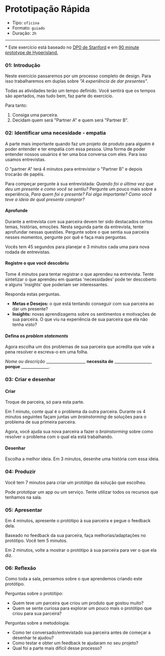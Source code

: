 # Prototipação Rápida

- Tipo: `oficina`
- Formato: `guiado`
- Duração: `2h`

***

\* Este exercício está baseado no [DP0 de Stanford](https://static1.squarespace.com/static/57c6b79629687fde090a0fdd/t/5899326a86e6c0878c6e63f1/1486434929824/crashcourseplaybookfinal3-1-120302015105-phpapp02.pdf) e em [90 minute prototype de Hyperisland.](http://toolbox.hyperisland.com/90-minute-prototypes)

### 01: Introdução

Neste exercício passaremos por um processo completo de design. Para isso trabalharemos em duplas sobre _"A experiência de dar presentes"_.

Todas as atividades terão um tempo definido. Você sentirá que os tempos são apertados, mas tudo bem, faz parte do exercício.

Para tanto:

1. Consiga uma parceira.  
2. Decidam quem será "Partner A" e quem será "Partner B".


### 02: Identificar uma necesidade - empatia

A parte mais importante quando faz um projeto de produto para alguém é poder entender e ter empatia com essa pessoa. Uma forma de poder entender nossos usuários é ter uma boa conversa com eles. Para isso usamos entrevistas.

O "partner A" terá 4 minutos para entrevistar o "Partner B" e depois trocarão de papéis. 

Para compeçar pergunte à sua entrevistada: _Quando foi a última vez que deu um presente e como você se sentiu?_ Pergunte um pouco mais sobre a experiência, _Para quem foi o presente? Foi algo importante? Como você teve a ideia de qual presente comprar?_

#### Aprofunde

Durante a entrevista com sua parceira devem ter sido destacados certos temas, histórias, emoções. Nesta segunda parte da entrevista, tente aprofundar nessas questões. Pergunte sobre o que sentia sua parceira nesses momentos, pergunte por quê e faça mais perguntas.

Vocês tem 45 segundos para planejar e 3 minutos cada uma para nova rodada de entrevistas.

#### Registre o que você descobriu

Tome 4 minutos para tentar registrar o que aprendeu na entrevista. Tente sintetizar o que aprendeu em quantas 'necessidades' pode ter descoberto e alguns 'insights' que poderiam ser interessantes.

Responda estas perguntas.

- **Metas e Desejos:** o que está tentando conseguir com sua parceira ao dar um presente?
- **Insights:** novas aprendizagems sobre os sentimentos e motivações de sua parceira. O que viu na experiência de sua parceira que ela não tenha visto?

#### Defina os *problem statements*

Agora escolha um dos problemas de sua parceira que acredita que vale a pena resolver e escreva-o em uma folha.

_Nome ou descrição_ ____________________ **necessita de** ___________________ **porque** ______________. 

### 03: Criar e desenhar

#### Criar

Troque de parceira, só para esta parte.

Em 1 minuto, conte qual é o problema da outra parceira. Durante os 4 minutos seguintes façam juntas um *brainstorming* de soluções para o problema de sua primeira parceira.

Agora, você ajuda sua nova parceira a fazer o *brainstorming* sobre como resolver o problema com o qual ela está trabalhando.

#### Desenhar

Escolha a melhor ideia. Em 3 minutos, desenhe uma história com essa ideia.

### 04: Produzir

Você tem 7 minutos para criar um protótipo da solução que escolheu.

Pode prototipar um app ou um serviço. Tente utilizar todos os recursos que tenhamos na sala.

### 05: Apresentar

Em 4 minutos, apresente o protótipo à sua parceira e pegue o feedback dela.

Baseado no feedback da sua parceira, faça melhorias/adaptações no protótipo. Você tem 5 minutos.

Em 2 minutos, volte a mostrar o protótipo à sua parceira para ver o que ela diz.

### 06: Reflexão

Como toda a sala, pensemos sobre o que aprendemos criando este protótipo.

Perguntas sobre o protótipo:

- Quem teve um parceira que criou um produto que gostou muito?
- Quem se sente curiosa para explorar um pouco mais o protótipo que criou para sua parceira?

Perguntas sobre a metodologia:

- Como ter conversado/entrevistado sua parceira antes de começar a desenhar te ajudou?
- Como testar e obter um feedback te ajudaram no seu projeto?
- Qual foi a parte mais difícil desse processo? 